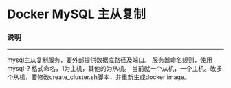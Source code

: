 Docker MySQL 主从复制
====

### 说明
----
mysql主从复制服务，要外部提供数据库路径及端口。
服务器命名规则，使用 mysql-? 格式命名，1为主机，其他的为从机。
当前就一个从机，一个主机。改多个从机，要修改create_cluster.sh脚本，并重新生成docker image。